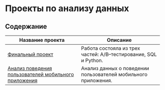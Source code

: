 # Проекты по анализу данных

## Содержание

| Название проекта                                     | Описание                                                                                                       |
|------------------------------------------------------|--------------------------------------------------------------------------------------------|
| [Финальный проект](https://github.com/shakhbanov/Data-Analytics/tree/main/Анализ%20бизнес-показателей%20развлекательного%20приложения%20Procrastinate%20Pro%2B)         |Работа состояла из трех частей: A/B–тестирование, SQL и Python.|
| [Анализ поведения пользователей мобильного приложения](https://github.com/shakhbanov/Data-Analytics/tree/main/Анализ%20поведения%20пользователей%20мобильного%20приложения)               | Анализ данных о поведении пользователей мобильного приложения.                                |
